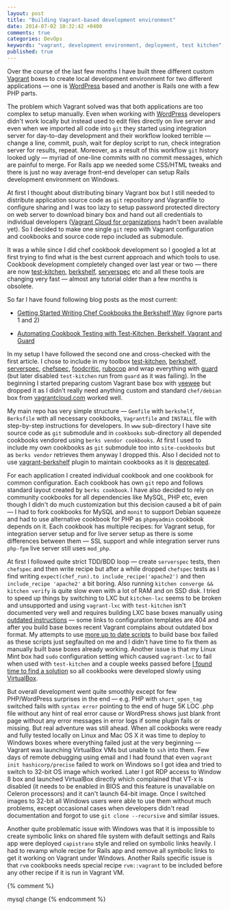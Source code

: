 ```yaml
---
layout: post
title: "Building Vagrant-based development environment"
date: 2014-07-02 10:32:42 +0400
comments: true
categories: DevOps
keywords: "vagrant, development environment, deployment, test kitchen"
published: true
---
```


Over the course of the last few months I have built three different custom
[Vagrant](http://www.vagrantup.com) boxes to create local development environment for two different
applications &mdash; one is [WordPress](http://wordpress.org) based and another is Rails one with a few <abbr>PHP</abbr>
parts.

The problem which Vagrant solved was that both applications are too complex to
setup manually. Even when working with [WordPress](http://wordpress.org)
developers didn't work locally but instead used to edit files directly on live
server and even when we imported all code into `git` they started using
integration server for day-to-day development and their workflow looked
terrible &mdash; change a line, commit, push, wait for deploy script to run,
check integration server for results, repeat. Moreover, as a result of this
workflow `git` history looked ugly &mdash; myriad of one-line commits with no
commit messages, which are painful to merge. For Rails app we needed some
<abbr>CSS</abbr>/<abbr>HTML</abbr> tweaks and there is just no way average
front-end developer can setup Rails development environment on Windows.

At first I thought about distributing binary Vagrant box but I still needed to
distribute application source code as `git` repository and Vagrantfile to
configure sharing and I was too lazy to setup password protected directory on
web server to download binary box and hand out all credentials to individual
developers ([Vagrant Cloud for organizations](http://www.hashicorp.com/blog/vagrant-cloud-end-of-beta.html)
hadn't been available yet). So I decided to make one single `git` repo with
Vagrant configuration and cookbooks and source code repo
included as submodule.

It was a while since I did chef cookbook development so I googled a lot at
first trying to find what is the best current approach and which tools to use.
Cookbook development completely changed over last year or two &mdash; there are now
[test-kitchen](http://kitchen.ci), [berkshelf](http://berkshelf.com),
[serverspec](http://serverspec.org) etc and all these tools are changing very
fast &mdash; almost any tutorial older than a few months is obsolete.

So far I have found following blog posts as the most current:

- [Getting Started Writing Chef Cookbooks the Berkshelf Way](http://misheska.com/blog/2013/08/06/getting-started-writing-chef-cookbooks-the-berkshelf-way-part3/) (ignore parts 1 and 2)

- [Automating Cookbook Testing with Test-Kitchen, Berkshelf, Vagrant and Guard](https://micgo.net/automating-cookbook-testing-with-test-kitchen-berkshelf-vagrant-and-guard/)

In my setup I have followed the second one and cross-checked with the first
article. I chose to include in my toolbox [test-kitchen](http://kitchen.ci), [berkshelf](http://berkshelf.com), [serverspec](http://serverspec.org),
[chefspec](http://sethvargo.github.io/chefspec/), [foodcritic](http://acrmp.github.io/foodcritic/),
[rubocop](https://github.com/bbatsov/rubocop) and wrap everything with [guard](http://guardgem.org/) (but later disabled `test-kitchen` run from `guard` as it was failing). In the beginning
I started preparing custom Vagrant base box with [veewee](https://github.com/jedi4ever/veewee) but dropped it as I
didn't really need anything custom and standard `chef/debian` box from
[vagrantcloud.com](http://vagrantcloud.com) worked well.

My main repo has very simple structure &mdash; `Gemfile` with `berkshelf`,
`Berksfile` with all necessary cookbooks, `Vagrantfile` and `INSTALL` file with
step-by-step instructions for developers. In `www` sub-directory I have site source code as
`git` submodule and in `cookbooks` sub-directory all depended cookbooks vendored
using `berks vendor cookbooks`. At first I used to include my own cookbooks as
`git` submodule too into `site-cookbooks` but as `berks vendor` retrieves them
anyway I dropped this. Also I decided not to use
[vagrant-berkshelf](https://github.com/berkshelf/vagrant-berkshelf) plugin to
maintain cookbooks as it is
[deprecated](https://sethvargo.com/the-future-of-vagrant-berkshelf/).

For each application I created individual cookbook and one cookbook for common
configuration. Each cookbook has own `git` repo and follows standard layout
created by `berks cookbook`. I have also decided to rely on community
cookbooks for all dependencies like MySQL, <abbr>PHP</abbr> etc, even though I didn't do much
customization but this decision caused a bit of pain &mdash; I had to fork cookbooks
for MySQL and `monit` to support Debian squeeze and had to use alternative cookbook
for <abbr>PHP</abbr> as `phpmyadmin` cookbook depends on it. Each cookbook has multiple recipes: for
Vagrant setup, for integration server setup and for live server setup as there
is some differences between them &mdash; <abbr>SSL</abbr> support and while integration server
runs `php-fpm` live server still uses `mod_php`.

At first I followed quite strict <abbr>TDD</abbr>/<abbr>BDD</abbr> loop &mdash; create `serverspec` tests, then
`chefspec` and then write recipe but after a while dropped `chefspec` tests as I
find writing `expect(chef_run).to include_recipe('apache2')` and then
`include_recipe 'apache2'` a bit boring. Also running `kitchen converge &&
kitchen verify` is quite slow even with a lot of <abbr>RAM</abbr> and on <abbr>SSD</abbr> disk. I
tried to speed up things by switching to <abbr>LXC</abbr> but `kitchen-lxc` seems to be broken
and unsupported and using `vagrant-lxc` with `test-kitchen` isn't documented
very well and requires building <abbr>LXC</abbr> base boxes manually using
[outdated instructions](http://fabiorehm.com/blog/2013/07/18/crafting-your-own-vagrant-lxc-base-box/)
&mdash; some links to configuration templates are 404 and after you build base boxes
recent Vagrant complains about outdated box format. My attempts to use
[more up to date scripts](https://github.com/fgrehm/vagrant-lxc-base-boxes) to build
base box failed as these scripts just segfaulted on me and I didn't have time
to fix them as manually built base boxes already working. Another issue
is that my Linux Mint box had `sudo` configuration setting which caused
`vagrant-lxc` to fail when used with `test-kitchen` and a couple weeks passed
before [I found time to find a solution](http://stackoverflow.com/questions/23480155/vagrant-lxc-fails-to-start-when-run-from-test-kitchen)
so all cookbooks were developed slowly using [VirtualBox](https://www.virtualbox.org/).

But overall development went quite smoothly except for few PHP/WordPress
surprises in the end &mdash; e.g. PHP with `short_open_tag` switched fails with
`syntax error` pointing to the end of huge 5K LOC .php file without any hint of
real error cause or WordPress shows just blank front page without any error
messages in error logs if some plugin fails or missing. But real adventure was
still ahead. When all cookbooks were ready and fully tested locally on Linux
and Mac OS X it was time to deploy to Windows boxes where everything failed
just at the very beginning &mdash; Vagrant was launching VirtualBox VMs but unable to
`ssh` into them. Few days of remote debugging using email and I had found
that even `vagrant init hashicorp/precise` failed to work on Windows so I
got idea and tried to switch to 32-bit OS image which worked. Later I got RDP
access to Window 8 box and launched VirtualBox directly which
complained that VT-x is disabled (it needs to be enabled in BIOS and this
feature is unavailable on Celeron processors) and it can't launch 64-bit image.
Once I switched images to 32-bit all Windows users were able to use them
without much problems, except occasional cases when developers didn't read
documentation and forgot to use `git clone --recursive` and similar issues.

Another quite problematic issue with Windows was that it is impossible to
create symbolic links on shared file system with default settings and Rails app
were deployed `capistrano` style and relied on symbolic links heavily. I had to
revamp whole recipe for Rails app and remove all symbolic links to get it
working on Vagrant under Windows. Another Rails specific issue is that `rvm`
cookbooks needs special recipe `rvm::vagrant` to be included before any other
recipe if it is run in Vagrant VM.

{% comment %}

mysql change
{% endcomment %}
